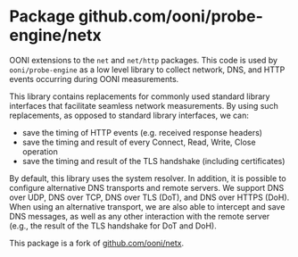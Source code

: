# Package github.com/ooni/probe-engine/netx

OONI extensions to the `net` and `net/http` packages. This code is
used by `ooni/probe-engine` as a low level library to collect
network, DNS, and HTTP events occurring during OONI measurements.

This library contains replacements for commonly used standard library
interfaces that facilitate seamless network measurements. By using
such replacements, as opposed to standard library interfaces, we can:

* save the timing of HTTP events (e.g. received response headers)
* save the timing and result of every Connect, Read, Write, Close operation
* save the timing and result of the TLS handshake (including certificates)

By default, this library uses the system resolver. In addition, it
is possible to configure alternative DNS transports and remote
servers. We support DNS over UDP, DNS over TCP, DNS over TLS (DoT),
and DNS over HTTPS (DoH). When using an alternative transport, we
are also able to intercept and save DNS messages, as well as any
other interaction with the remote server (e.g., the result of the
TLS handshake for DoT and DoH).

This package is a fork of [github.com/ooni/netx](https://github.com/ooni/netx).
